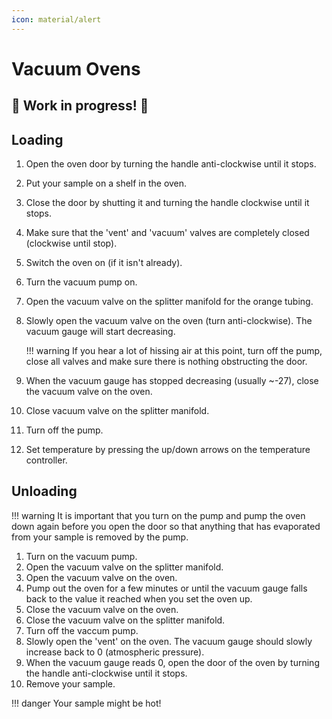```yaml
---
icon: material/alert
---
```

# Vacuum Ovens

## :construction: Work in progress! :construction:


## Loading

1. Open the oven door by turning the handle anti-clockwise until it stops. 
2. Put your sample on a shelf in the oven. 
3. Close the door by shutting it and turning the handle clockwise until it stops.
4. Make sure that the 'vent' and 'vacuum' valves are completely closed (clockwise until stop).
5. Switch the oven on (if it isn't already). 
6. Turn the vacuum pump on. 
7. Open the vacuum valve on the splitter manifold for the orange tubing. 
8. Slowly open the vacuum valve on the oven (turn anti-clockwise). The vacuum gauge will start decreasing.

    !!! warning
        If you hear a lot of hissing air at this point, turn off the pump, close all valves and make sure there is nothing obstructing the door.

9. When the vacuum gauge has stopped decreasing (usually ~-27), close the vacuum valve on the oven. 
10. Close vacuum valve on the splitter manifold.
11. Turn off the pump.
12. Set temperature by pressing the up/down arrows on the temperature controller.

## Unloading

!!! warning
    It is important that you turn on the pump and pump the oven down again before you open the door so that anything that has evaporated from your sample is removed by the pump. 

1. Turn on the vacuum pump. 
2. Open the vacuum valve on the splitter manifold. 
3. Open the vacuum valve on the oven.
4. Pump out the oven for a few minutes or until the vacuum gauge falls back to the value it reached when you set the oven up. 
5. Close the vacuum valve on the oven.
6. Close the vacuum valve on the splitter manifold. 
7. Turn off the vaccum pump. 
8. Slowly open the 'vent' on the oven. The vacuum gauge should slowly increase back to 0 (atmospheric pressure). 
9. When the vacuum gauge reads 0, open the door of the oven by turning the handle anti-clockwise until it stops. 
10. Remove your sample. 

!!! danger
    Your sample might be hot!
